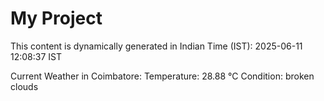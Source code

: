 # My Project

This content is dynamically generated in Indian Time (IST): 2025-06-11 12:08:37 IST


Current Weather in Coimbatore:
Temperature: 28.88 °C
Condition: broken clouds
